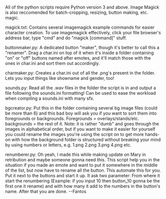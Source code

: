 All of the python scripts require Python version 3 and above.
Image Magick is also reccomended for batch-cropping, resizing, button making, etc. magic.

magick.txt:
Contains several imagemagick example commands for easier character creation. To use imagemagick effectively, click your file browser's address bar, type "cmd" and do "magick [command]" stuff.

buttonmaker.py:
A dedicated button "maker", though it's better to call this a "renamer". Drag a char.ini on top of it when it's inside a folder containing "on" or "off" buttons named after emotes, and it'll match those with the ones in char.ini and sort them out accordingly.

charmaker.py:
Creates a char.ini out of all the .png's present in the folder. Lets you input things like showname and gender, too!

sounds.py:
Read all the .wav files in the folder the script is in and output a file following the sounds.ini formatting! Can be used to ease the workload when compiling a sounds.ini with many sfx.

bgcreator.py:
Put this in the folder containing several bg image files (could be more than 6) and this bad boy will ask you if you want to sort them into foregrounds or backgrounds. Foregrounds = overlays/stands/etc. backgrounds = the rest of it.
Note: it is rather "dumb" and goes through the images in alphabetical order, but if you want to make it easier for yourself you could rename the images you're using the script on to get more hands-on with how the background folder is structured without breaking your mind by using numbers or letters, e.g. 1.png 2.png 3.png 4.png etc.

renumberer.py:
Oh yeah, I made this while making update on Mary in retribution and maybe someone gonna need this. This script help you in the situation if you made an emote and want to put it somewhere in the middle of the list, but now have to rename all the button. This automate this for you. Put it next to the buttons and start it up. It ask two parameter: From where it start the renumbering (Example: if you input 10 then button_10 gonna be the first one it rename) and with how many it add to the numbers in the button's name. After that you are done. --Fantos